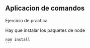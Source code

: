 ## Aplicacion de comandos
Ejercicio de practica


Hay que instalar los paquetes de node
````
nom install 
```